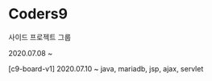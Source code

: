 # Coders9

사이드 프로젝트 그룹

2020.07.08 ~ 

[c9-board-v1]
2020.07.10 ~ 
java, mariadb, jsp, ajax, servlet

